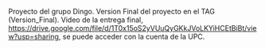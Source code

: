 Proyecto del grupo Dingo. Version Final del proyecto en el TAG (Version_Final).
Video de la entrega final, https://drive.google.com/file/d/1T0x15oS2yVUuQyGKkJVoLKYiHCEtBiBt/view?usp=sharing, se puede acceder con la cuenta de la UPC.
